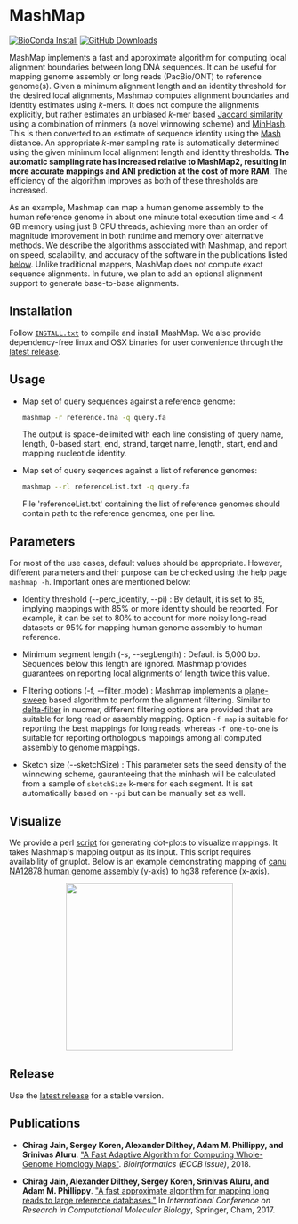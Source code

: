 MashMap
========================================================================
[![BioConda Install](https://img.shields.io/conda/dn/bioconda/mashmap.svg?style=flag&label=BioConda%20install)](https://anaconda.org/bioconda/mashmap)
[![GitHub Downloads](https://img.shields.io/github/downloads/marbl/MashMap/total.svg?style=social&logo=github&label=Download)](https://github.com/marbl/MashMap/releases)

MashMap implements a fast and approximate algorithm for computing local alignment boundaries between long DNA sequences. It can be useful for mapping genome assembly or long reads (PacBio/ONT) to reference genome(s). Given a minimum alignment length and an identity threshold for the desired local alignments, Mashmap computes alignment boundaries and identity estimates using *k*-mers. It does not compute the alignments explicitly, but rather estimates an unbiased *k*-mer based [Jaccard similarity](https://en.wikipedia.org/wiki/Jaccard_index) using a combination of minmers (a novel winnowing scheme) and [MinHash](https://en.wikipedia.org/wiki/MinHash). This is then converted to an estimate of sequence identity using the [Mash](http://mash.readthedocs.org) distance. An appropriate *k*-mer sampling rate is automatically determined using the given minimum local alignment length and identity thresholds. **The automatic sampling rate has increased relative to MashMap2, resulting in more accurate mappings and ANI prediction at the cost of more RAM**.  The efficiency of the algorithm improves as both of these thresholds are increased.

As an example, Mashmap can map a human genome assembly to the human reference genome in about one minute total execution time and < 4 GB memory using just 8 CPU threads, achieving more than an order of magnitude improvement in both runtime and memory over alternative methods. We describe the algorithms associated with Mashmap, and report on speed, scalability, and accuracy of the software in the publications listed [below](#publications). Unlike traditional mappers, MashMap does not compute exact sequence alignments. In future, we plan to add an optional alignment support to generate base-to-base alignments.

## Installation
Follow [`INSTALL.txt`](INSTALL.txt) to compile and install MashMap. We also provide dependency-free linux and OSX binaries for user convenience through the [latest release](https://github.com/marbl/MashMap/releases).

## Usage

* Map set of query sequences against a reference genome:
  ```sh
  mashmap -r reference.fna -q query.fa
  ```
  The output is space-delimited with each line consisting of query name, length,
  0-based start, end, strand, target name, length, start, end and mapping nucleotide
  identity.

* Map set of query seqences against a list of reference genomes:
  ```sh
  mashmap --rl referenceList.txt -q query.fa
  ```
  File 'referenceList.txt' containing the list of reference genomes should contain path to the reference genomes, one per line.

## Parameters

For most of the use cases, default values should be appropriate. However, different parameters and their purpose can be checked using the help page `mashmap -h`. Important ones are mentioned below:

* Identity threshold (--perc_identity, --pi) : By default, it is set to 85, implying mappings with 85% or more identity should be reported. For example, it can be set to 80% to account for more noisy long-read datasets or 95% for mapping human genome assembly to human reference.

* Minimum segment length (-s, --segLength) :  Default is 5,000 bp. Sequences below this length are ignored. Mashmap provides guarantees on reporting local alignments of length twice this value.

* Filtering options (-f, --filter_mode) : Mashmap implements a [plane-sweep](https://en.wikipedia.org/wiki/Sweep_line_algorithm) based algorithm to perform the alignment filtering. Similar to [delta-filter](http://mummer.sourceforge.net/manual/#filter) in nucmer, different filtering options are provided that are suitable for long read or assembly mapping. Option `-f map` is suitable for reporting the best mappings for long reads, whereas `-f one-to-one` is suitable for reporting orthologous mappings among all computed assembly to genome mappings.   

* Sketch size (--sketchSize) : This parameter sets the seed density of the winnowing scheme, gauranteeing that the minhash will be calculated from a sample of `sketchSize` k-mers for each segment. It is set automatically based on `--pi` but can be manually set as well. 

## Visualize

We provide a perl [script](scripts) for generating dot-plots to visualize mappings. It takes Mashmap's mapping output as its input. This script requires availability of gnuplot. Below is an example demonstrating mapping of [canu NA12878 human genome assembly](https://github.com/nanopore-wgs-consortium/NA12878/blob/master/Genome.md) (y-axis) to hg38 reference (x-axis).

<p align="center">
<img src="https://i.postimg.cc/HskJNzNg/readme-mashmap.jpg" height="300"/>
</p>

## Release

Use the [latest release](https://github.com/marbl/MashMap/releases) for a stable version. 

## <a name=“publications”></a>Publications

- **Chirag Jain, Sergey Koren, Alexander Dilthey, Adam M. Phillippy, and Srinivas Aluru**. ["A Fast Adaptive Algorithm for Computing Whole-Genome Homology Maps"](https://doi.org/10.1093/bioinformatics/bty597). *Bioinformatics (ECCB issue)*, 2018.

- **Chirag Jain, Alexander Dilthey, Sergey Koren, Srinivas Aluru, and Adam M. Phillippy**. ["A fast approximate algorithm for mapping long reads to large reference databases."](https://link.springer.com/chapter/10.1007/978-3-319-56970-3_5) In *International Conference on Research in Computational Molecular Biology*, Springer, Cham, 2017.
